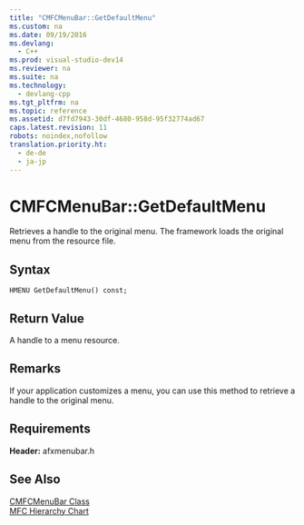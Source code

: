 ```yaml
---
title: "CMFCMenuBar::GetDefaultMenu"
ms.custom: na
ms.date: 09/19/2016
ms.devlang: 
  - C++
ms.prod: visual-studio-dev14
ms.reviewer: na
ms.suite: na
ms.technology: 
  - devlang-cpp
ms.tgt_pltfrm: na
ms.topic: reference
ms.assetid: d7fd7943-30df-4680-958d-95f32774ad67
caps.latest.revision: 11
robots: noindex,nofollow
translation.priority.ht: 
  - de-de
  - ja-jp
---
```

# CMFCMenuBar::GetDefaultMenu
Retrieves a handle to the original menu. The framework loads the original menu from the resource file.  
  
## Syntax  
  
```  
HMENU GetDefaultMenu() const;  
```  
  
## Return Value  
 A handle to a menu resource.  
  
## Remarks  
 If your application customizes a menu, you can use this method to retrieve a handle to the original menu.  
  
## Requirements  
 **Header:** afxmenubar.h  
  
## See Also  
 [CMFCMenuBar Class](../vs140/CMFCMenuBar-Class.md)   
 [MFC Hierarchy Chart](../vs140/Hierarchy-Chart.md)
